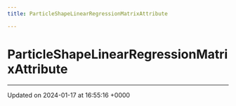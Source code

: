 ```yaml
---
title: ParticleShapeLinearRegressionMatrixAttribute

---
```


# ParticleShapeLinearRegressionMatrixAttribute





-------------------------------

Updated on 2024-01-17 at 16:55:16 +0000